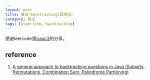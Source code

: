 ```yaml
---
layout: post
title: 算法-backtracking(回溯法)
category: 算法
tags: [algorithm, backtracking]
---
```


感谢leetcode里[issac3](https://leetcode.com/issac3/)的分享。

## reference
1. [A general approach to backtracking questions in Java (Subsets, Permutations, Combination Sum, Palindrome Partioning)](https://leetcode.com/problems/permutations/discuss/18239/A-general-approach-to-backtracking-questions-in-Java-(Subsets-Permutations-Combination-Sum-Palindrome-Partioning))
